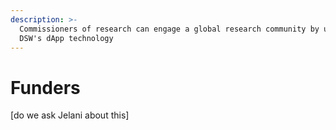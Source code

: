 ```yaml
---
description: >-
  Commissioners of research can engage a global research community by utilizing
  DSW's dApp technology
---
```


# Funders

\[do we ask Jelani about this]
